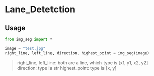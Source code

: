 # Lane_Detetction

## Usage

```python
from img_seg import *

image = "test.jpg"
right_line, left_line, direction, highest_point = img_seg(image)

```
  > right_line, left_line: both are a line, which type is [x1, y1, x2, y2]
  > direction: type is str
  > highest_point: type is [x, y]

